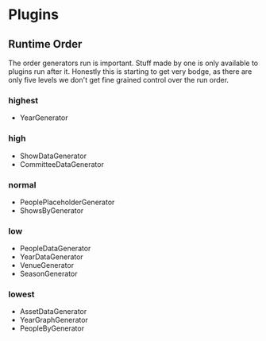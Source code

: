 # Plugins

## Runtime Order

The order generators run is important. Stuff made by one is only available to
plugins run after it. Honestly this is starting to get very bodge, as there are
only five levels we don't get fine grained control over the run order.

### highest
- YearGenerator

### high
- ShowDataGenerator
- CommitteeDataGenerator

### normal
- PeoplePlaceholderGenerator
- ShowsByGenerator

### low
- PeopleDataGenerator
- YearDataGenerator
- VenueGenerator
- SeasonGenerator

### lowest
- AssetDataGenerator
- YearGraphGenerator
- PeopleByGenerator
